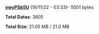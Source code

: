 [**ewyPSb5U**](/data/ewyPSb5U.txt) (19/11/22 - 03:33)- 5501 bytes

**Total Datas**: 3805

**Total Size**: 21.05 MB / 21.0 MB